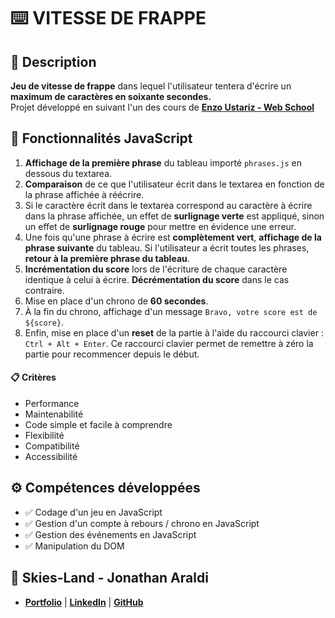 # ⌨️ VITESSE DE FRAPPE

## 📖 Description
**Jeu de vitesse de frappe** dans lequel l'utilisateur tentera d'écrire un **maximum de caractères en soixante secondes.**<br>
Projet développé en suivant l'un des cours de **[Enzo Ustariz - Web School](https://www.udemy.com/user/ustariz-enzo/)**



## 🔧 Fonctionnalités JavaScript
1. **Affichage de la première phrase** du tableau importé `phrases.js` en dessous du textarea.
2. **Comparaison** de ce que l'utilisateur écrit dans le textarea en fonction de la phrase affichée à réécrire.
3. Si le caractère écrit dans le textarea correspond au caractère à écrire dans la phrase affichée, un effet de **surlignage verte** est appliqué, sinon un effet de **surlignage rouge** pour mettre en évidence une erreur.
4. Une fois qu'une phrase à écrire est **complètement vert**, **affichage de la phrase suivante** du tableau. Si l'utilisateur a écrit toutes les phrases, **retour à la première phrase du tableau**.
5. **Incrémentation du score** lors de l'écriture de chaque caractère identique à celui à écrire. **Décrémentation du score** dans le cas contraire.
6. Mise en place d'un chrono de **60 secondes**.
7. À la fin du chrono, affichage d'un message `Bravo, votre score est de ${score}`.
8. Enfin, mise en place d'un **reset** de la partie à l'aide du raccourci clavier : `Ctrl + Alt + Enter`. Ce raccourci clavier permet de remettre à zéro la partie pour recommencer depuis le début.

#### 📋 Critères
- Performance
- Maintenabilité
- Code simple et facile à comprendre
- Flexibilité
- Compatibilité
- Accessibilité

## ⚙️ Compétences développées
- ✅ Codage d'un jeu en JavaScript
- ✅ Gestion d'un compte à rebours / chrono en JavaScript
- ✅ Gestion des événements en JavaScript
- ✅ Manipulation du DOM

## 👤 Skies-Land - Jonathan Araldi
- **[Portfolio](https://portfolio-jonathan-araldi.netlify.app/)** | **[LinkedIn](https://www.linkedin.com/in/jonathan-araldi/)** | **[GitHub](https://github.com/Skies-Land)**